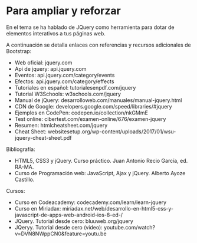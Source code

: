 # Para ampliar y reforzar

En el tema se ha hablado de JQuery como herramienta para dotar de elementos interativos a tus páginas web. 

A continuación se detalla enlaces con referencias y recursos adicionales de Bootstrap:

-   Web oficial: jquery.com
-   Api de jquery: api.jquery.com
-   Eventos: api.jquery.com/category/events
-   Efectos: api.jquery.com/category/effects
-   Tutoriales en español: tutorialesenpdf.com/jquery
-   Tutorial W3Schools: w3schools.com/jquery
-   Manual de jQuery: desarrolloweb.com/manuales/manual-jquery.html
-   CDN de Google: developers.google.com/speed/libraries/#jquery
-   Ejemplos en CodePen: codepen.io/collection/nkGMmE
-   Test online: cibertest.com/examen-online/676/examen-jquery
-   Resumen: htmlcheatsheet.com/jquery
-   Cheat Sheet: websitesetup.org/wp-content/uploads/2017/01/wsu-jquery-cheat-sheet.pdf

Bibliografía:

-   HTML5, CSS3 y jQuery. Curso práctico. Juan Antonio Recio García, ed. RA-MA.
-   Curso de Programación web: JavaScript, Ajax y jQuery. Alberto Ayoze Castillo.

Cursos:

-   Curso en Codeacademy: codecademy.com/learn/learn-jquery
-   Curso en Miriadax: miriadax.net/web/desarrollo-en-html5-css-y-javascript-de-apps-web-android-ios-8-ed-/
-   JQuery. Tutorial desde cero: bluuweb.org/jquery
-   JQeryy. Tutorial desde cero (video): youtube.com/watch?v=DVN8NWppCN0&feature=youtu.be